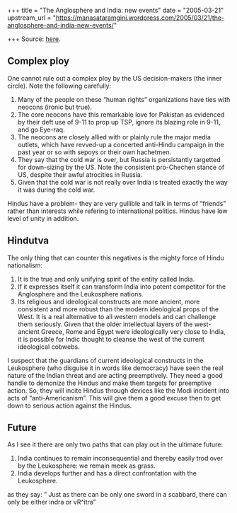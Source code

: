 +++
title = "The Anglosphere and India: new events"
date = "2005-03-21"
upstream_url = "https://manasataramgini.wordpress.com/2005/03/21/the-anglosphere-and-india-new-events/"

+++
Source: [here](https://manasataramgini.wordpress.com/2005/03/21/the-anglosphere-and-india-new-events/).

## Complex ploy
One cannot rule out a complex ploy by the US decision-makers (the inner circle). Note the following carefully:  
1) Many of the people on these “human rights” organizations have ties with neocons (ironic but true).  
2) The core neocons have this remarkable love for Pakistan as evidenced by their deft use of 9-11 to prop up TSP, ignore its blazing role in 9-11, and go Eye-raq.  
3) The neocons are closely allied with or plainly rule the major media outlets, which have revved-up a concerted anti-Hindu campaign in the past year or so with sepoys or their own hachetmen.  
4) They say that the cold war is over, but Russia is persistantly targetted for down-sizing by the US. Note the consistent pro-Chechen stance of US, despite their awful atrocities in Russia.  
5) Given that the cold war is not really over India is treated exactly the way it was during the cold war.

Hindus have a problem- they are very gullible and talk in terms of “friends” rather than interests while refering to international politics. Hindus have low level of unity in addition.

## Hindutva
The only thing that can counter this negatives is the mighty force of Hindu nationalism:

1) It is the true and only unifying spirit of the entity called India.  
2) If it expresses itself it can transform India into potent competitor for the Anglosphere and the Leukosphere nations.  
3) Its religious and ideological constructs are more ancient, more consistent and more robust than the modern ideological props of the West. It is a real alternative to all western models and can challenge them seriously. Given that the older intellectual layers of the west- ancient Greece, Rome and Egypt were ideologically very close to India, it is possible for Indic thought to cleanse the west of the current ideological cobwebs.

I suspect that the guardians of current ideological constructs in the Leukosphere (who disguise it in words like democracy) have seen the real nature of the Indian threat and are acting preemptively. They need a good handle to demonize the Hindus and make them targets for preemptive action. So, they will incite Hindus through devices like the Modi incident into acts of “anti-Americanism”. This will give them a good excuse then to get down to serious action against the Hindus.

## Future
As I see it there are only two paths that can play out in the ultimate future:  

1) India continues to remain inconsequential and thereby easily trod over by the Leukosphere: we remain meek as grass.  
2) India develops further and has a direct confrontation with the Leukosphere.

as they say: ” Just as there can be only one sword in a scabbard, there can only be either indra or vR^itra”

